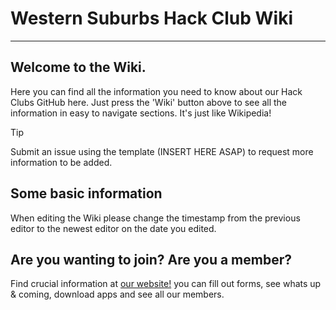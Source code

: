# Western Suburbs Hack Club Wiki
***

## Welcome to the Wiki.
Here you can find all the information you need to know about our Hack Clubs GitHub here. Just press the 'Wiki' button above to see all the information in easy to navigate sections. It's just like Wikipedia!

> [!TIP]
> Submit an issue using the template (INSERT HERE ASAP) to request more information to be added.

## Some basic information
When editing the Wiki please change the timestamp from the previous editor to the newest editor on the date you edited.

## Are you wanting to join? Are you a member?
Find crucial information at [our website!](https://wshackclub.hackclub.com) you can fill out forms, see whats up & coming, download apps and see all our members.